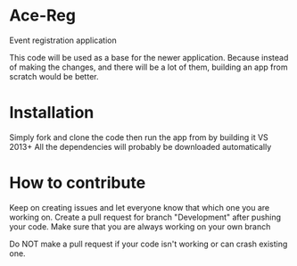 # Ace-Reg
Event registration application

This code will be used as a base for the newer application. 
Because instead of making the changes, and there will be a lot of them, building an app from scratch would be better. 

# Installation
Simply fork and clone the code then run the app from by building it VS 2013+ 
All the dependencies will probably be downloaded automatically

# How to contribute
Keep on creating issues and let everyone know that which one you are working on. 
Create a pull request for branch "Development" after pushing your code. Make sure that you are always working on your own branch

Do NOT make a pull request if your code isn't working or can crash existing one. 
